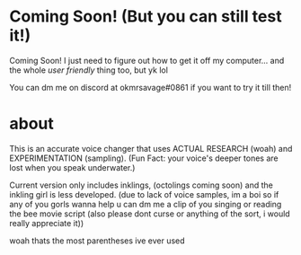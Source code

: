 # Coming Soon! (But you can still test it!)

Coming Soon! I just need to figure out how to get it off my computer... and the whole *user friendly* thing too, but yk lol

You can dm me on discord at okmrsavage#0861 if you want to try it till then!

# about

This is an accurate voice changer that uses ACTUAL RESEARCH (woah) and EXPERIMENTATION (sampling).
(Fun Fact: your voice's deeper tones are lost when you speak underwater.)


Current version only includes inklings, (octolings coming soon) and the inkling girl is less developed. (due to lack of voice samples, im a boi so if any of you gorls wanna help u can dm me a clip of you singing or reading the bee movie script (also please dont curse or anything of the sort, i would really appreciate it))

woah thats the most parentheses ive ever used
